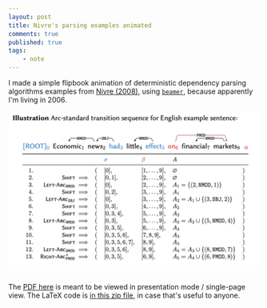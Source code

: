 ```yaml
---
layout: post
title: Nivre's parsing examples animated
comments: true
published: true 
tags:
    - note
---
```


I made a simple flipbook animation of deterministic dependency parsing algorithms examples from [Nivre (2008)](https://doi.org/10.1162/coli.07-056-R1-07-027), using [`beamer`](https://ctan.org/pkg/beamer), because apparently I'm living in 2006.  

<div style="text-align: center;"><a href="/assets/2021-04-16-deterministic-dependency-parsing.pdf"><img width="600" src="/assets/2021-04-16-deterministic-dependency-parsing-example.png"></a></div><br/>

The [PDF here](/assets/2021-04-16-deterministic-dependency-parsing.pdf) is meant to be viewed in presentation mode / single-page view. The LaTeX code is [in this zip file](/assets/2021-04-deterministic-dependency-parsing.zip), in case that's useful to anyone.
